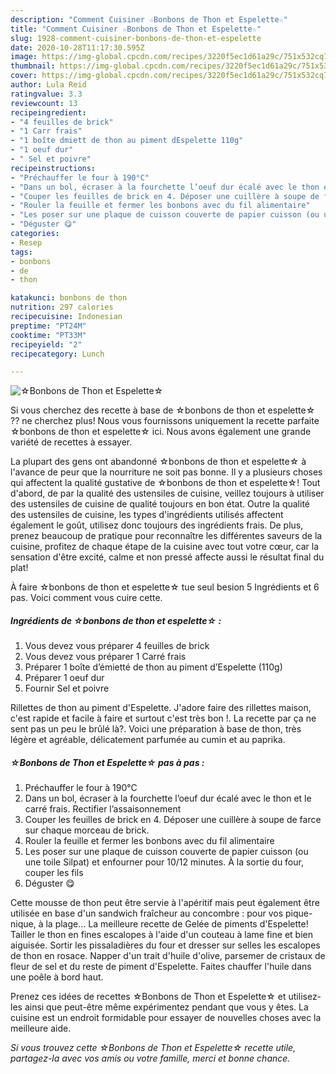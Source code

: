 ```yaml
---
description: "Comment Cuisiner ☆Bonbons de Thon et Espelette☆"
title: "Comment Cuisiner ☆Bonbons de Thon et Espelette☆"
slug: 1928-comment-cuisiner-bonbons-de-thon-et-espelette
date: 2020-10-28T11:17:30.595Z
image: https://img-global.cpcdn.com/recipes/3220f5ec1d61a29c/751x532cq70/☆bonbons-de-thon-et-espelette☆-photo-principale-de-la-recette.jpg
thumbnail: https://img-global.cpcdn.com/recipes/3220f5ec1d61a29c/751x532cq70/☆bonbons-de-thon-et-espelette☆-photo-principale-de-la-recette.jpg
cover: https://img-global.cpcdn.com/recipes/3220f5ec1d61a29c/751x532cq70/☆bonbons-de-thon-et-espelette☆-photo-principale-de-la-recette.jpg
author: Lula Reid
ratingvalue: 3.3
reviewcount: 13
recipeingredient:
- "4 feuilles de brick"
- "1 Carr frais"
- "1 boîte dmiett de thon au piment dEspelette 110g"
- "1 oeuf dur"
- " Sel et poivre"
recipeinstructions:
- "Préchauffer le four à 190°C"
- "Dans un bol, écraser à la fourchette l’oeuf dur écalé avec le thon et le carré frais. Rectifier l’assaisonnement"
- "Couper les feuilles de brick en 4. Déposer une cuillère à soupe de farce sur chaque morceau de brick."
- "Rouler la feuille et fermer les bonbons avec du fil alimentaire"
- "Les poser sur une plaque de cuisson couverte de papier cuisson (ou une toile Silpat) et enfourner pour 10/12 minutes. À la sortie du four, couper les fils"
- "Déguster 😋"
categories:
- Resep
tags:
- bonbons
- de
- thon

katakunci: bonbons de thon 
nutrition: 297 calories
recipecuisine: Indonesian
preptime: "PT24M"
cooktime: "PT33M"
recipeyield: "2"
recipecategory: Lunch

---
```



![☆Bonbons de Thon et Espelette☆](https://img-global.cpcdn.com/recipes/3220f5ec1d61a29c/751x532cq70/☆bonbons-de-thon-et-espelette☆-photo-principale-de-la-recette.jpg)

Si vous cherchez des recette à base de ☆bonbons de thon et espelette☆ ?? ne cherchez plus! Nous vous fournissons uniquement la recette parfaite ☆bonbons de thon et espelette☆ ici. Nous avons également une grande variété de recettes à essayer.

La plupart des gens ont abandonné ☆bonbons de thon et espelette☆ à l'avance de peur que la nourriture ne soit pas bonne. Il y a plusieurs choses qui affectent la qualité gustative de ☆bonbons de thon et espelette☆! Tout d'abord, de par la qualité des ustensiles de cuisine, veillez toujours à utiliser des ustensiles de cuisine de qualité toujours en bon état. Outre la qualité des ustensiles de cuisine, les types d'ingrédients utilisés affectent également le goût, utilisez donc toujours des ingrédients frais. De plus, prenez beaucoup de pratique pour reconnaître les différentes saveurs de la cuisine, profitez de chaque étape de la cuisine avec tout votre cœur, car la sensation d'être excité, calme et non pressé affecte aussi le résultat final du plat!

<!--inarticleads1-->

À faire ☆bonbons de thon et espelette☆ tue seul besion 5 Ingrédients et 6 pas. Voici comment vous cuire cette.

##### Ingrédients de ☆bonbons de thon et espelette☆ :

1. Vous devez vous préparer 4 feuilles de brick
1. Vous devez vous préparer 1 Carré frais
1. Préparer 1 boîte d’émietté de thon au piment d’Espelette (110g)
1. Préparer 1 oeuf dur
1. Fournir  Sel et poivre


Rillettes de thon au piment d&#39;Espelette. J&#39;adore faire des rillettes maison, c&#39;est rapide et facile à faire et surtout c&#39;est très bon !. La recette par ça ne sent pas un peu le brûlé là?. Voici une préparation à base de thon, très légère et agréable, délicatement parfumée au cumin et au paprika. 

<!--inarticleads2-->

##### ☆Bonbons de Thon et Espelette☆ pas à pas :

1. Préchauffer le four à 190°C
1. Dans un bol, écraser à la fourchette l’oeuf dur écalé avec le thon et le carré frais. Rectifier l’assaisonnement
1. Couper les feuilles de brick en 4. Déposer une cuillère à soupe de farce sur chaque morceau de brick.
1. Rouler la feuille et fermer les bonbons avec du fil alimentaire
1. Les poser sur une plaque de cuisson couverte de papier cuisson (ou une toile Silpat) et enfourner pour 10/12 minutes. À la sortie du four, couper les fils
1. Déguster 😋


Cette mousse de thon peut être servie à l&#39;apéritif mais peut également être utilisée en base d&#39;un sandwich fraîcheur au concombre : pour vos pique-nique, à la plage… La meilleure recette de Gelée de piments d&#39;Espelette! Tailler le thon en fines escalopes à l&#39;aide d&#39;un couteau à lame fine et bien aiguisée. Sortir les pissaladières du four et dresser sur selles les escalopes de thon en rosace. Napper d&#39;un trait d&#39;huile d&#39;olive, parsemer de cristaux de fleur de sel et du reste de piment d&#39;Espelette. Faites chauffer l&#39;huile dans une poêle à bord haut. 

<!--inarticleads1-->

<p>
Prenez ces idées de recettes ☆Bonbons de Thon et Espelette☆ et utilisez-les ainsi que peut-être même expérimentez pendant que vous y êtes. La cuisine est un endroit formidable pour essayer de nouvelles choses avec la meilleure aide.
</p>

<p>
<i>Si vous trouvez cette ☆Bonbons de Thon et Espelette☆ recette utile, partagez-la avec vos amis ou votre famille, merci et bonne chance.</i>
</p>
